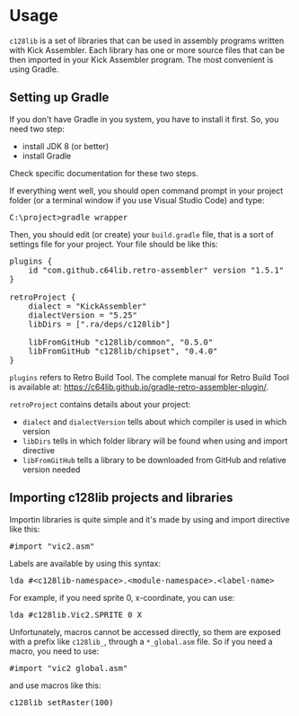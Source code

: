 # Usage

<code>c128lib</code> is a set of libraries that can be used in assembly programs written with Kick Assembler. Each library has  one or more source files that can be then imported in your Kick Assembler program. The most convenient is using Gradle.


## Setting up Gradle

If you don't have Gradle in you system, you have to install it first. So, you need two step:
* install JDK 8 (or better)
* install Gradle

Check specific documentation for these two steps.

If everything went well, you should open command prompt in your project folder (or a terminal window if you use Visual Studio Code) and type:

<pre>
C:\project>gradle wrapper
</pre>

Then, you should edit (or create) your <code>build.gradle</code> file, that is a sort of settings file for your project. Your file should be like this:

<pre>
plugins {
    id "com.github.c64lib.retro-assembler" version "1.5.1"
}

retroProject {
    dialect = "KickAssembler"
    dialectVersion = "5.25"
    libDirs = [".ra/deps/c128lib"]

    libFromGitHub "c128lib/common", "0.5.0"
    libFromGitHub "c128lib/chipset", "0.4.0"
}
</pre>

<code>plugins</code> refers to Retro Build Tool. The complete manual for Retro Build Tool is available at: https://c64lib.github.io/gradle-retro-assembler-plugin/.

<code>retroProject</code> contains details about your project:
* <code>dialect</code> and <code>dialectVersion</code> tells about which compiler is used in which version
* <code>libDirs</code> tells in which folder library will be found when using and import directive
* <code>libFromGitHub</code> tells a library to be downloaded from GitHub and relative version needed

## Importing c128lib projects and libraries

Importin libraries is quite simple and it's made by using and import directive like this:

<pre>
#import "vic2.asm"
</pre>

Labels are available by using this syntax:
<pre>
lda #&lt;c128lib-namespace&gt;.&lt;module-namespace&gt;.&lt;label-name&gt;
</pre>

For example, if you need sprite 0, x-coordinate, you can use:
<pre>
lda #c128lib.Vic2.SPRITE_0_X
</pre>

Unfortunately, macros cannot be accessed directly, so them are exposed with a prefix like <code>c128lib_</code>, through a <code>*\_global.asm</code> file. So if you need a macro, you need to use:

<pre>
#import "vic2_global.asm"
</pre>

and use macros like this:
<pre>
c128lib_setRaster(100)
</pre>
